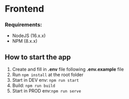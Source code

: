 # Frontend

### Requirements:

- NodeJS (16.x.x)
- NPM (8.x.x)

## How to start the app

1. Create and fill in **.env** file following **.env.example** file
2. Run `npm install` at the root folder
3. Start in DEV env: `npm run start`
4. Build: `npm run build`
5. Start in PROD env:`npm run serve`
